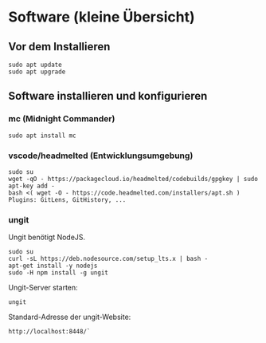 # Software (kleine Übersicht)

## Vor dem Installieren
```
sudo apt update
sudo apt upgrade
```
## Software installieren und konfigurieren

### mc (Midnight Commander)
```
sudo apt install mc
```

### vscode/headmelted (Entwicklungsumgebung)
```
sudo su
wget -qO - https://packagecloud.io/headmelted/codebuilds/gpgkey | sudo apt-key add -
bash <( wget -O - https://code.headmelted.com/installers/apt.sh )
Plugins: GitLens, GitHistory, ...
```

### ungit

Ungit benötigt NodeJS.
```
sudo su
curl -sL https://deb.nodesource.com/setup_lts.x | bash -
apt-get install -y nodejs
sudo -H npm install -g ungit
```

Ungit-Server starten:
```
ungit
```

Standard-Adresse der ungit-Website:
```
http://localhost:8448/`
```
